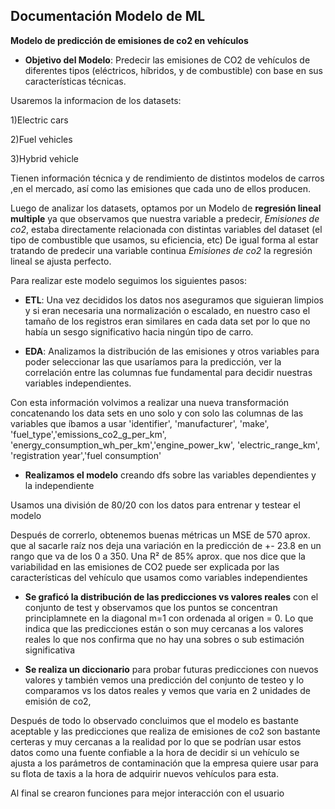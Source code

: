 ## Documentación Modelo de ML 

**Modelo de predicción de emisiones de co2 en vehículos**

+ **Objetivo del Modelo**: Predecir las emisiones de CO2 de vehículos de diferentes tipos (eléctricos, híbridos, y de combustible) con base en sus características técnicas.

Usaremos la informacion de los datasets: 

 1)Electric cars
 
 2)Fuel vehicles 
 
 3)Hybrid vehicle 

Tienen información técnica y de rendimiento de distintos modelos de carros ,en el mercado, así como las emisiones que cada uno de ellos producen.

Luego de analizar los datasets, optamos por un Modelo de **regresión lineal multiple** ya que observamos que nuestra variable a predecir, *Emisiones de co2*, estaba directamente relacionada con distintas variables del dataset (el tipo de combustible que usamos, su eficiencia, etc) De igual forma al estar tratando de predecir una variable continua *Emisiones de co2* la regresión lineal se ajusta perfecto.

Para realizar este modelo seguimos los siguientes pasos:

+ **ETL**: Una vez decididos los datos nos aseguramos que siguieran limpios y si eran necesaria una normalización o escalado, en nuestro caso el tamaño de los registros eran similares en cada data set por lo que no había un sesgo significativo hacia ningún tipo de carro. 

+ **EDA**: Analizamos la distribución de las emisiones y otros variables para poder seleccionar las que usaríamos para la predicción, ver la correlación entre las columnas fue fundamental para decidir nuestras variables independientes.

Con esta información volvimos a realizar una nueva transformación concatenando los data sets en uno solo y con solo las columnas de las variables que íbamos a usar 'identifier', 'manufacturer', 'make', 'fuel_type','emissions_co2_g_per_km', 'energy_consumption_wh_per_km','engine_power_kw', 'electric_range_km', 'registration year','fuel consumption'

+ **Realizamos el modelo** creando dfs sobre las variables dependientes y la independiente

Usamos una división de 80/20 con los datos para entrenar y testear el modelo

Después de correrlo, obtenemos buenas métricas un MSE de 570 aprox. que al sacarle raíz nos deja una variación en la predicción de +- 23.8 en un rango que va de los 0 a 350. Una R² de 85% aprox. que nos dice que la variabilidad en las emisiones de CO2 puede ser explicada por las características del vehículo que usamos como variables independientes 

+ **Se graficó la distribución de las predicciones vs valores reales** con el conjunto de test y observamos que los puntos se concentran principlamnete en la diagonal m=1 con ordenada al origen = 0. Lo que indica que las predicciones están o son muy cercanas a los valores reales lo que nos confirma que no hay una sobres o sub estimación significativa 

+ **Se realiza un diccionario** para probar futuras predicciones con nuevos valores y también vemos una predicción del conjunto de testeo y lo comparamos vs los datos reales y vemos que varia en 2 unidades de emisión de co2,

Después de todo lo observado concluimos que el modelo es bastante aceptable y las predicciones que realiza de emisiones de co2 son bastante certeras y muy cercanas a la realidad por lo que se podrían usar estos datos como una fuente confiable a la hora de decidir si un vehículo se ajusta a los parámetros de contaminación que la empresa quiere usar para su flota de taxis a la hora de adquirir nuevos vehículos para esta. 

Al final se crearon funciones para mejor interacción con el usuario
